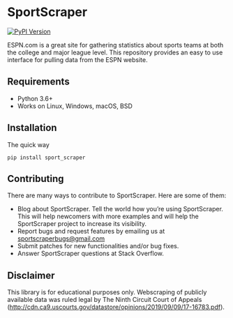 # SportScraper
<p align="left">
    <a href="https://pypi.python.org/pypi/sport-scraper">
        <img alt="PyPI Version" src="https://img.shields.io/pypi/v/sport-scraper.svg">
    </a>
 </p>

ESPN.com is a great site for gathering statistics about sports teams at both the college and major league level. This repository provides an easy to use interface for pulling data from the ESPN website. 

## Requirements
* Python 3.6+
* Works on Linux, Windows, macOS, BSD

## Installation
The quick way
```
pip install sport_scraper
```

## Contributing

There are many ways to contribute to SportScraper. Here are some of them:

* Blog about SportScraper. Tell the world how you’re using SportScraper. This will help newcomers with more examples and will help the SportScraper project to increase its visibility.
* Report bugs and request features by emailing us at sportscraperbugs@gmail.com
* Submit patches for new functionalities and/or bug fixes.
* Answer SportScraper questions at Stack Overflow.

## Disclaimer

This library is for educational purposes only. Webscraping of publicly available data was ruled legal by The Ninth Circuit Court of Appeals (http://cdn.ca9.uscourts.gov/datastore/opinions/2019/09/09/17-16783.pdf).

